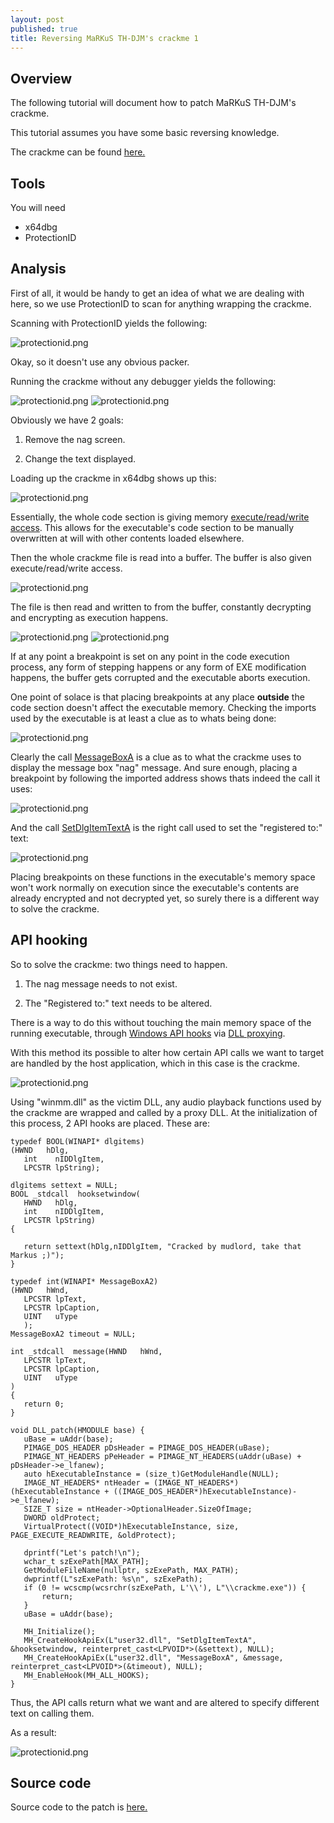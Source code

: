 ```yaml
---
layout: post
published: true
title: Reversing MaRKuS TH-DJM's crackme 1
---
```

## Overview

The following tutorial will document how to patch MaRKuS TH-DJM's crackme.

This tutorial assumes you have some basic reversing knowledge.

The crackme can be found [here.](https://github.com/mudlord/crackme_solutions/blob/master/crackmes/markus_th-djm_crackme1.rar)

## Tools

You will need

* x64dbg
* ProtectionID

## Analysis

First of all, it would be handy to get an idea of what we are dealing with here, so we use
ProtectionID to scan for anything wrapping the crackme.

Scanning with ProtectionID yields the following:

![protectionid.png]({{site.baseurl}}/images/markuscrack/protectionid.PNG)

Okay, so it doesn't use any obvious packer. 

Running the crackme without any debugger yields the following:

![protectionid.png]({{site.baseurl}}/images/markuscrack/4.PNG)
![protectionid.png]({{site.baseurl}}/images/markuscrack/5.PNG)

Obviously we have 2 goals:

1) Remove the nag screen.

2) Change the text displayed.

Loading up the crackme in x64dbg shows up this:

![protectionid.png]({{site.baseurl}}/images/markuscrack/1.PNG)


Essentially, the whole code section is giving memory [execute/read/write access](https://docs.microsoft.com/en-us/windows/win32/memory/memory-protection-constants). 
This allows for the executable's code section to be manually overwritten at will with other contents loaded elsewhere.

Then the whole crackme file is read into a buffer. The buffer is also given execute/read/write access.

![protectionid.png]({{site.baseurl}}/images/markuscrack/2.PNG)

The file is then read and written to from the buffer, constantly decrypting and encrypting as execution happens.

![protectionid.png]({{site.baseurl}}/images/markuscrack/3.PNG)
![protectionid.png]({{site.baseurl}}/images/markuscrack/7.PNG)

 If at any point a breakpoint is set on any point in the code execution process, any form of stepping happens or any form of EXE modification happens, the buffer gets corrupted and the executable aborts execution.

 One point of solace is that placing breakpoints at any place **outside** the code section doesn't affect the executable memory. Checking the imports used by the executable is at least a clue as to whats being done:

 ![protectionid.png]({{site.baseurl}}/images/markuscrack/8.PNG)

 Clearly the call [MessageBoxA](https://docs.microsoft.com/en-us/windows/win32/api/winuser/nf-winuser-messageboxa) is a clue as to what the crackme uses to display the message box "nag" message. And sure enough, placing a breakpoint by following the imported address shows thats indeed the call it uses:

  ![protectionid.png]({{site.baseurl}}/images/markuscrack/9.PNG)

  And the call [SetDlgItemTextA](https://docs.microsoft.com/en-us/windows/win32/api/winuser/nf-winuser-messageboxa) is the right call used to set the "registered to:" text:

   ![protectionid.png]({{site.baseurl}}/images/markuscrack/10.PNG)

   Placing breakpoints on these functions in the executable's memory space won't work normally on execution since the executable's contents are already encrypted and not decrypted yet, so surely there is a different way to solve the crackme.
 

## API hooking

So to solve the crackme: two things need to happen.

1) The nag message needs to not exist.

2) The "Registered to:" text needs to be altered.

There is a way to do this without touching the main memory space of the running executable, through [Windows API hooks](https://www.pelock.com/articles/intercepting-dll-libraries-calls-api-hooking-in-practice) via [DLL proxying](https://kevinalmansa.github.io/application%20security/DLL-Proxying/).

With this method its possible to alter how certain API calls we want to target are handled by the host application, which in this case is the crackme. 

 ![protectionid.png]({{site.baseurl}}/images/markuscrack/11.PNG)

 Using "winmm.dll" as the victim DLL, any audio playback functions used by the crackme are wrapped and called by a proxy DLL. At the initialization of this process, 2 API hooks are placed. These are:

 ```
typedef BOOL(WINAPI* dlgitems)
(HWND   hDlg,
	int    nIDDlgItem,
	LPCSTR lpString);

dlgitems settext = NULL;
BOOL _stdcall  hooksetwindow(
	HWND   hDlg,
	int    nIDDlgItem,
	LPCSTR lpString)
{
	
	return settext(hDlg,nIDDlgItem, "Cracked by mudlord, take that Markus ;)");
}

typedef int(WINAPI* MessageBoxA2)
(HWND   hWnd,
	LPCSTR lpText,
	LPCSTR lpCaption,
	UINT   uType
	);
MessageBoxA2 timeout = NULL;

int _stdcall  message(HWND   hWnd,
	LPCSTR lpText,
	LPCSTR lpCaption,
	UINT   uType
)
{
	return 0;
}

void DLL_patch(HMODULE base) {
	uBase = uAddr(base);
	PIMAGE_DOS_HEADER pDsHeader = PIMAGE_DOS_HEADER(uBase);
	PIMAGE_NT_HEADERS pPeHeader = PIMAGE_NT_HEADERS(uAddr(uBase) + pDsHeader->e_lfanew);
	auto hExecutableInstance = (size_t)GetModuleHandle(NULL);
	IMAGE_NT_HEADERS* ntHeader = (IMAGE_NT_HEADERS*)(hExecutableInstance + ((IMAGE_DOS_HEADER*)hExecutableInstance)->e_lfanew);
	SIZE_T size = ntHeader->OptionalHeader.SizeOfImage;
	DWORD oldProtect;
	VirtualProtect((VOID*)hExecutableInstance, size, PAGE_EXECUTE_READWRITE, &oldProtect);

	dprintf("Let's patch!\n");
	wchar_t szExePath[MAX_PATH];
	GetModuleFileName(nullptr, szExePath, MAX_PATH);
	dwprintf(L"szExePath: %s\n", szExePath);
	if (0 != wcscmp(wcsrchr(szExePath, L'\\'), L"\\crackme.exe")) {
		return;
	}
	uBase = uAddr(base);

	MH_Initialize();
	MH_CreateHookApiEx(L"user32.dll", "SetDlgItemTextA", &hooksetwindow, reinterpret_cast<LPVOID*>(&settext), NULL);
	MH_CreateHookApiEx(L"user32.dll", "MessageBoxA", &message, reinterpret_cast<LPVOID*>(&timeout), NULL);
    MH_EnableHook(MH_ALL_HOOKS);
}
 ```

 Thus, the API calls return what we want and are altered to specify different text on calling them.

 As a result:

 ![protectionid.png]({{site.baseurl}}/images/markuscrack/patched.PNG)

## Source code

 Source code to the patch is [here.](https://github.com/mudlord/crackme_solutions/tree/master/markus_crack) 




